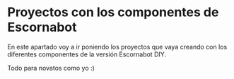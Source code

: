 # Proyectos con los componentes de Escornabot

En este apartado voy a ir poniendo los proyectos que vaya creando con los diferentes componentes de la versión Escornabot DIY.

Todo para novatos como yo :)
